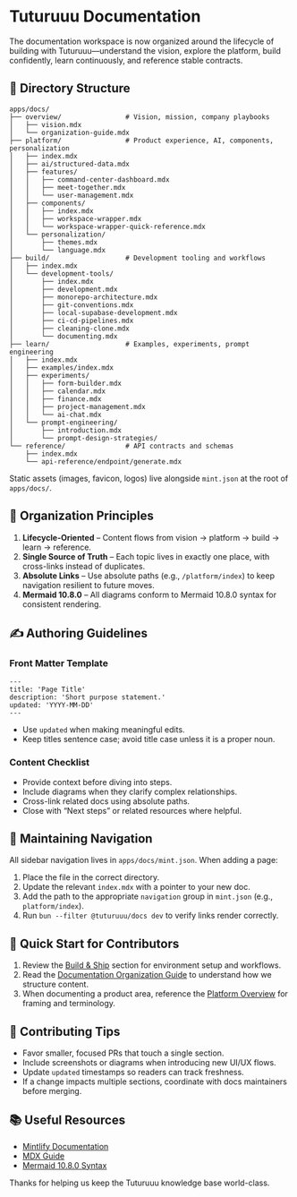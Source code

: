 # Tuturuuu Documentation

The documentation workspace is now organized around the lifecycle of building with Tuturuuu—understand the vision, explore the platform, build confidently, learn continuously, and reference stable contracts.

## 📁 Directory Structure

```text
apps/docs/
├── overview/                # Vision, mission, company playbooks
│   ├── vision.mdx
│   └── organization-guide.mdx
├── platform/                # Product experience, AI, components, personalization
│   ├── index.mdx
│   ├── ai/structured-data.mdx
│   ├── features/
│   │   ├── command-center-dashboard.mdx
│   │   ├── meet-together.mdx
│   │   └── user-management.mdx
│   ├── components/
│   │   ├── index.mdx
│   │   ├── workspace-wrapper.mdx
│   │   └── workspace-wrapper-quick-reference.mdx
│   └── personalization/
│       ├── themes.mdx
│       └── language.mdx
├── build/                   # Development tooling and workflows
│   ├── index.mdx
│   └── development-tools/
│       ├── index.mdx
│       ├── development.mdx
│       ├── monorepo-architecture.mdx
│       ├── git-conventions.mdx
│       ├── local-supabase-development.mdx
│       ├── ci-cd-pipelines.mdx
│       ├── cleaning-clone.mdx
│       └── documenting.mdx
├── learn/                   # Examples, experiments, prompt engineering
│   ├── index.mdx
│   ├── examples/index.mdx
│   ├── experiments/
│   │   ├── form-builder.mdx
│   │   ├── calendar.mdx
│   │   ├── finance.mdx
│   │   ├── project-management.mdx
│   │   └── ai-chat.mdx
│   └── prompt-engineering/
│       ├── introduction.mdx
│       └── prompt-design-strategies/
└── reference/               # API contracts and schemas
    ├── index.mdx
    └── api-reference/endpoint/generate.mdx
```

Static assets (images, favicon, logos) live alongside `mint.json` at the root of `apps/docs/`.

## 🧭 Organization Principles

1. **Lifecycle-Oriented** – Content flows from vision → platform → build → learn → reference.
2. **Single Source of Truth** – Each topic lives in exactly one place, with cross-links instead of duplicates.
3. **Absolute Links** – Use absolute paths (e.g., `/platform/index`) to keep navigation resilient to future moves.
4. **Mermaid 10.8.0** – All diagrams conform to Mermaid 10.8.0 syntax for consistent rendering.

## ✍️ Authoring Guidelines

### Front Matter Template

```mdx
---
title: 'Page Title'
description: 'Short purpose statement.'
updated: 'YYYY-MM-DD'
---
```

- Use `updated` when making meaningful edits.
- Keep titles sentence case; avoid title case unless it is a proper noun.

### Content Checklist

- Provide context before diving into steps.
- Include diagrams when they clarify complex relationships.
- Cross-link related docs using absolute paths.
- Close with “Next steps” or related resources where helpful.

## 🔧 Maintaining Navigation

All sidebar navigation lives in `apps/docs/mint.json`. When adding a page:

1. Place the file in the correct directory.
2. Update the relevant `index.mdx` with a pointer to your new doc.
3. Add the path to the appropriate `navigation` group in `mint.json` (e.g., `platform/index`).
4. Run `bun --filter @tuturuuu/docs dev` to verify links render correctly.

## 🚀 Quick Start for Contributors

1. Review the [Build & Ship](/build/index) section for environment setup and workflows.
2. Read the [Documentation Organization Guide](/overview/organization-guide) to understand how we structure content.
3. When documenting a product area, reference the [Platform Overview](/platform/index) for framing and terminology.

## 🤝 Contributing Tips

- Favor smaller, focused PRs that touch a single section.
- Include screenshots or diagrams when introducing new UI/UX flows.
- Update `updated` timestamps so readers can track freshness.
- If a change impacts multiple sections, coordinate with docs maintainers before merging.

## 📚 Useful Resources

- [Mintlify Documentation](https://mintlify.com/docs)
- [MDX Guide](https://mdxjs.com/)
- [Mermaid 10.8.0 Syntax](https://mermaid.js.org/syntax/)

Thanks for helping us keep the Tuturuuu knowledge base world-class.
